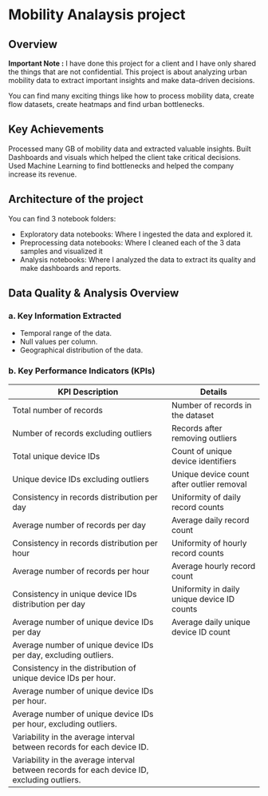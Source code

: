 # Mobility Analaysis project

## Overview
**Important Note :** I have done this project for a client and I have only shared the things that are not confidential.
This project is about analyzing urban mobility data to extract important insights and make data-driven decisions.

You can find many exciting things like how to process mobility data, create flow datasets, create heatmaps and find urban bottlenecks.

## Key Achievements

Processed many GB of mobility data and extracted valuable insights.
Built Dashboards and visuals which helped the client take critical decisions.
Used Machine Learning to find bottlenecks and helped the company increase its revenue.


## Architecture of the project
You can find 3 notebook folders: 
- Exploratory data notebooks: Where I ingested the data and explored it.
- Preprocessing data notebooks: Where I cleaned each of the 3 data samples and visualized it
- Analysis notebooks: Where I analyzed the data to extract its quality and make dashboards and reports.


## Data Quality & Analysis Overview

### a. Key Information Extracted

- Temporal range of the data.
- Null values per column.
- Geographical distribution of the data.

### b. Key Performance Indicators (KPIs)

| KPI Description                                    | Details                                              |
| -------------------------------------------------- | ---------------------------------------------------- |
| Total number of records                            | Number of records in the dataset                     |
| Number of records excluding outliers               | Records after removing outliers                      |
| Total unique device IDs                            | Count of unique device identifiers                   |
| Unique device IDs excluding outliers               | Unique device count after outlier removal            |
| Consistency in records distribution per day        | Uniformity of daily record counts                    |
| Average number of records per day                  | Average daily record count                           |
| Consistency in records distribution per hour       | Uniformity of hourly record counts                   |
| Average number of records per hour                 | Average hourly record count                          |
| Consistency in unique device IDs distribution per day | Uniformity in daily unique device ID counts         |
| Average number of unique device IDs per day        | Average daily unique device ID count                 |
|Average number of unique device IDs per day, excluding outliers.|        |
|Consistency in the distribution of unique device IDs per hour.|        |
|Average number of unique device IDs per hour.|        |
|Average number of unique device IDs per hour, excluding outliers.|        |
|Variability in the average interval between records for each device ID.|        |
|Variability in the average interval between records for each device ID, excluding outliers.|        |